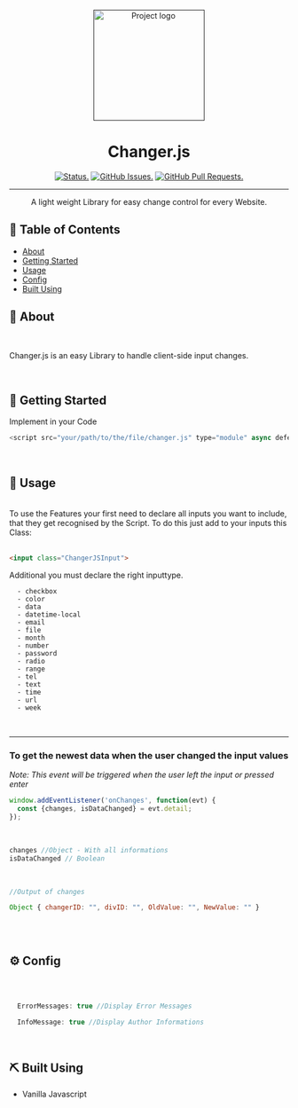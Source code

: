 <p align="center">
  <a href="" rel="noopener">
 <img width=auto height=200px src="https://www.blackdayz.de/src/img/logo/BlackDayzLogo.png" alt="Project logo"></a>
</p>

<h1 align="center">Changer.js</h1>

<div align="center">

[![Status.](https://img.shields.io/badge/status-active-success.svg)]()
[![GitHub Issues.](https://img.shields.io/github/issues/Mittelblut9/ChangerJS.svg)](https://github.com/Mittelblut9/ChangerJs/issues)
[![GitHub Pull Requests.](https://img.shields.io/github/issues-pr/Mittelblut9/ChangerJS.svg)](https://github.com/Mittelblut9/ChangerJs/pulls)

</div>

---

<p align="center">A light weight Library for easy change control for every Website.
    <br> 
</p>

## 📝 Table of Contents

- [About](#about)
- [Getting Started](#getting_started)
- [Usage](#usage)
- [Config](#config)
- [Built Using](#built_using)

## 🧐 About <a name = "about"></a>

<br>

Changer.js is an easy Library to handle client-side input changes.

<br>

## 🏁 Getting Started <a name = "getting_started"></a>

Implement in your Code

```js
<script src="your/path/to/the/file/changer.js" type="module" async defer>
```

<br>

## 🎈 Usage <a name="usage"></a>
<br>
To use the Features your first need to declare all inputs you want to include, that they get recognised by the Script. 
To do this just add to your inputs this Class:
<br><br>

```html
<input class="ChangerJSInput">
```
Additional you must declare the right inputtype.

```
  - checkbox
  - color
  - data
  - datetime-local
  - email
  - file
  - month
  - number
  - password
  - radio
  - range
  - tel
  - text
  - time
  - url
  - week
```
<br>

<hr>

<h3><strong>To get the newest data when the user changed the input values</strong></h3>
<i>Note: This event will be triggered when the user left the input or pressed enter</i>
<br>

```js
window.addEventListener('onChanges', function(evt) {
  const {changes, isDataChanged} = evt.detail;
});
```

<br>

```js
changes //Object - With all informations
isDataChanged // Boolean
```

<br>

```js
//Output of changes

Object { changerID: "", divID: "", OldValue: "", NewValue: "" }
​
```

<br>

## ⚙️ Config <a name="config"></a>
<br>

```js

  ErrorMessages: true //Display Error Messages

  InfoMessage: true //Display Author Informations

```

<br>

## ⛏️ Built Using <a name = "built_using"></a>

- Vanilla Javascript
